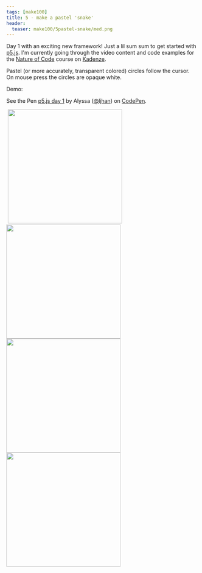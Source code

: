 ```yaml
---
tags: [make100]
title: 5 - make a pastel 'snake'
header:
  teaser: make100/5pastel-snake/med.png
---
```


Day 1 with an exciting new framework!  Just a lil sum sum to get started with <a href="https://p5js.org" target="_blank">p5.js</a>.  I'm currently going through the video content and code examples for the <a href="https://www.kadenze.com/courses/the-nature-of-code/info" target="_blank">Nature of Code</a> course on <a href="https://kadenze.com" target="_blank">Kadenze</a>.

Pastel (or more accurately, transparent colored) circles follow the cursor.  On mouse press the circles are opaque white.

Demo:

<p data-height="600" data-theme-id="0" data-slug-hash="PjvmKG" data-default-tab="result" data-user="ljhan" data-embed-version="2" data-pen-title="p5.js day 1" class="codepen">See the Pen <a href="https://codepen.io/ljhan/pen/PjvmKG/">p5.js day 1</a> by Alyssa (<a href="https://codepen.io/ljhan">@ljhan</a>) on <a href="https://codepen.io">CodePen</a>.</p>
<script async src="https://production-assets.codepen.io/assets/embed/ei.js"></script>

<img src="{{ site.url }}{{ site.baseurl }}/images/make100/5pastel-snake/wwhite.png" alt="">
<img src="{{ site.url }}{{ site.baseurl }}/images/make100/5pastel-snake/snek.png" alt="" style="width: 300px;">
<img src="{{ site.url }}{{ site.baseurl }}/images/make100/5pastel-snake/sparse.png" alt="" style="width: 300px;">
<img src="{{ site.url }}{{ site.baseurl }}/images/make100/5pastel-snake/med.png" alt="" style="width: 300px;">
<img src="{{ site.url }}{{ site.baseurl }}/images/make100/5pastel-snake/dense.png" alt="" style="width: 300px;">



